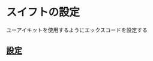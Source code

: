 # スイフトの設定

ユーアイキットを使用するようにエックスコードを設定する

## [設定](https://github.com/ghsumiyasu/Swift/blob/main/README-Swift-UIKit-Configuracao-jp.md)
